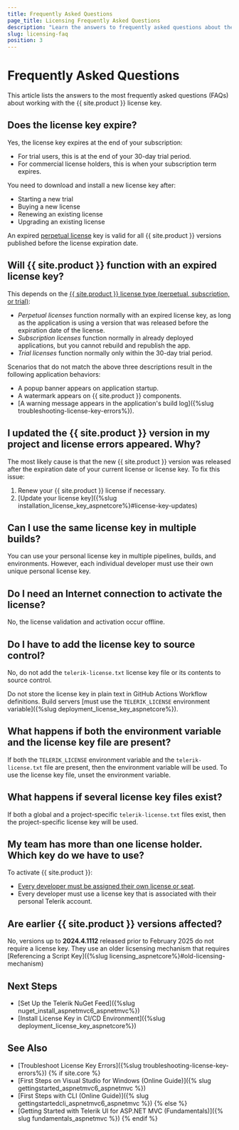 ```yaml
---
title: Frequently Asked Questions
page_title: Licensing Frequently Asked Questions
description: "Learn the answers to frequently asked questions about the {{ site.product }} licensing."
slug: licensing-faq
position: 3
---
```


# Frequently Asked Questions

This article lists the answers to the most frequently asked questions (FAQs) about working with the {{ site.product }} license key.

## Does the license key expire?

Yes, the license key expires at the end of your subscription:

* For trial users, this is at the end of your 30-day trial period.
* For commercial license holders, this is when your subscription term expires.

You need to download and install a new license key after:

* Starting a new trial
* Buying a new license
* Renewing an existing license
* Upgrading an existing license

An expired [perpetual license](https://www.telerik.com/purchase/faq/licensing-purchasing#licensing) key is valid for all {{ site.product }} versions published before the license expiration date.

## Will {{ site.product }} function with an expired license key?

This depends on the [{{ site.product }} license type (perpetual, subscription, or trial)](https://www.telerik.com/purchase/faq/licensing-purchasing#licensing):

* *Perpetual licenses* function normally with an expired license key, as long as the application is using a version that was released before the expiration date of the license.
* *Subscription licenses* function normally in already deployed applications, but you cannot rebuild and republish the app.
* *Trial licenses* function normally only within the 30-day trial period.

Scenarios that do not match the above three descriptions result in the following application behaviors:

* A popup banner appears on application startup.
* A watermark appears on {{ site.product }} components.
* [A warning message appears in the application's build log]({%slug troubleshooting-license-key-errors%}).

## I updated the {{ site.product }} version in my project and license errors appeared. Why?

The most likely cause is that the new {{ site.product }} version was released after the expiration date of your current license or license key. To fix this issue:

1. Renew your {{ site.product }} license if necessary.
1. [Update your license key]({%slug installation_license_key_aspnetcore%}#license-key-updates)

## Can I use the same license key in multiple builds?

You can use your personal license key in multiple pipelines, builds, and environments. However, each individual developer must use their own unique personal license key.

## Do I need an Internet connection to activate the license?

No, the license validation and activation occur offline.

## Do I have to add the license key to source control?

No, do not add the `telerik-license.txt` license key file or its contents to source control.

Do not store the license key in plain text in GitHub Actions Workflow definitions. Build servers [must use the `TELERIK_LICENSE` environment variable]({%slug deployment_license_key_aspnetcore%}).

## What happens if both the environment variable and the license key file are present?

If both the `TELERIK_LICENSE` environment variable and the `telerik-license.txt` file are present, then the environment variable will be used.
To use the license key file, unset the environment variable.

## What happens if several license key files exist?

If both a global and a project-specific `telerik-license.txt` files exist, then the project-specific license key will be used.

## My team has more than one license holder. Which key do we have to use?

To activate {{ site.product }}:

* [Every developer must be assigned their own license or seat](https://www.telerik.com/purchase/faq/licensing-purchasing).
* Every developer must use a license key that is associated with their personal Telerik account.

## Are earlier {{ site.product }} versions affected?

No, versions up to **2024.4.1112** released prior to February 2025 do not require a license key. They use an older licsensing mechanism that requires [Referencing a Script Key]({%slug licensing_aspnetcore%}#old-licensing-mechanism)

## Next Steps

* [Set Up the Telerik NuGet Feed]({%slug nuget_install_aspnetmvc6_aspnetmvc%})
* [Install License Key in CI/CD Environment]({%slug deployment_license_key_aspnetcore%})

## See Also

* [Troubleshoot License Key Errors]({%slug troubleshooting-license-key-errors%})
{% if site.core %}
* [First Steps on Visual Studio for Windows (Online Guide)]({% slug gettingstarted_aspnetmvc6_aspnetmvc %})
* [First Steps with CLI (Online Guide)]({% slug gettingstartedcli_aspnetmvc6_aspnetmvc %})
{% else %}
* [Getting Started with Telerik UI for ASP.NET MVC (Fundamentals)]({% slug fundamentals_aspnetmvc %})
{% endif %}
